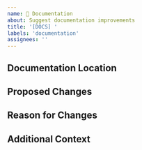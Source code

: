 ```yaml
---
name: 📝 Documentation
about: Suggest documentation improvements
title: '[DOCS] '
labels: 'documentation'
assignees: ''
---
```


## Documentation Location
<!-- Where is the documentation that needs updating? -->

## Proposed Changes
<!-- What changes are needed? -->

## Reason for Changes
<!-- Why are these changes needed? -->

## Additional Context
<!-- Any other relevant information -->